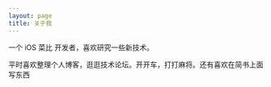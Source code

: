 ```yaml
---
layout: page
title: 关于我 
---
```


一个 iOS 菜比 开发者，喜欢研究一些新技术。
<p>
平时喜欢整理个人博客，逛逛技术论坛。开开车，打打麻将。还有喜欢在简书上面写东西

<p>
<p>


